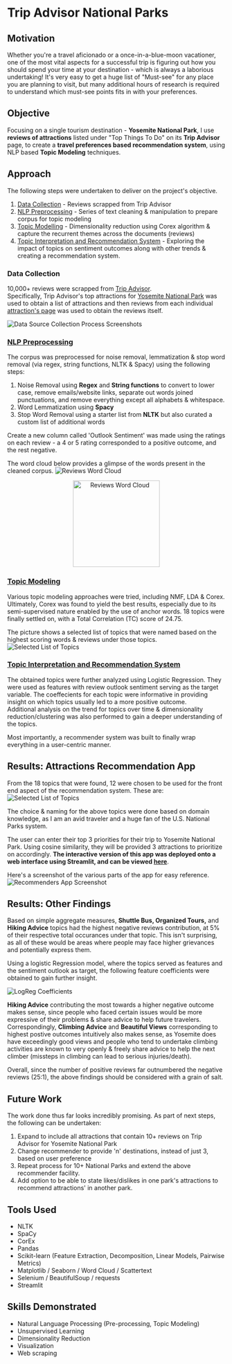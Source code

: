 # Trip Advisor National Parks

## Motivation
Whether you're a travel aficionado or a once-in-a-blue-moon vacationer, one of the most vital aspects for a successful trip is figuring out how you should spend your time at your destination - which is always a laborious undertaking!  It's very easy to get a huge list of "Must-see" for any place you are planning to visit, but many additional hours of research is required to understand which must-see points fits in with your preferences.

## Objective
Focusing on a single tourism destination - **Yosemite National Park**, I use **reviews of attractions** listed under "Top Things To Do" on its **Trip Advisor** page, to create a **travel preferences based recommendation system**, using NLP based **Topic Modeling** techniques.

## Approach

The following steps were undertaken to deliver on the project's objective.

1. [Data Collection](#data-collection) - Reviews scrapped from Trip Advisor 
1. [NLP Preprocessing](#nlp-preporcessing) - Series of text cleaning & manipulation to prepare corpus for topic modeling
1. [Topic Modelling](#topic-modeling) - Dimensionality reduction using Corex algorithm & capture the recurrent themes across the documents (reviews)
1. [Topic Interpretation and Recommendation System](topic-interpretation-and-recommendation-system) - Exploring the impact of topics on sentiment outcomes along with other trends & creating a recommendation system.

### Data Collection

10,000+ reviews were scrapped from [Trip Advisor](https://www.tripadvisor.in).   
Specifically, Trip Advisor's top attractions for [Yosemite National Park](https://www.tripadvisor.in/Attractions-g61000-Activities-Yosemite_National_Park_California.html) was used to obtain a list of attractions and then reviews from each individual [attraction's page](https://www.tripadvisor.in/Attraction_Review-g61000-d139187-Reviews-Glacier_Point-Yosemite_National_Park_California.html) was used to obtain the reviews itself.  

![Data Source Collection Process Screenshots](./Visuals/Data_Source_Screenshots.jpg)


### [NLP Preprocessing](https://github.com/navish92/Trip_Advisor_National_Parks/blob/main/Notebooks_Python_Files/2-NLP_Preprocessing.ipynb)

The corpus was preprocessed for noise removal, lemmatization & stop word removal (via regex, string functions, NLTK & Spacy) using the following steps:
1. Noise Removal using **Regex** and **String functions** to convert to lower case, remove emails/website links, separate out words joined punctuations, and remove everything except all alphabets & whitespace.
2. Word Lemmatization using **Spacy**
3. Stop Word Removal using a starter list from **NLTK** but also curated a custom list of additional words

Create a new column called 'Outlook Sentiment' was made using the ratings on each review - a 4 or 5 rating corresponded to a positive outcome, and the rest negative.

The word cloud below provides a glimpse of the words present in the cleaned corpus.
![Reviews Word Cloud](./Visuals/wordcloud.png)

<p align="center"> <img src="/Visuals/wordcloud.png" alt="Reviews Word Cloud" width="200"/> </p>

### [Topic Modeling](https://github.com/navish92/Trip_Advisor_National_Parks/blob/main/Notebooks_Python_Files/3-Topic_Modeling_Corex.ipynb)

Various topic modeling approaches were tried, including NMF, LDA & Corex. Ultimately, Corex was found to yield the best results, especially due to its semi-supervised nature enabled by the use of anchor words. 18 topics were finally settled on, with a Total Correlation (TC) score of 24.75.  

The picture shows a selected list of topics that were named based on the highest scoring words & reviews under those topics.
![Selected List of Topics](./Visuals/Data_Source_Screenshots.png)

### [Topic Interpretation and Recommendation System](https://github.com/navish92/Trip_Advisor_National_Parks/blob/main/Notebooks_Python_Files/4-Topic_Interpretation_and_Recommender.ipynb)  

The obtained topics were further analyzed using Logistic Regression. They were used as features with review outlook sentiment serving as the target variable. The coeffecients for each topic were informative in providing insight on which topics usually led to a more positive outcome.  
Additional analysis on the trend for topics over time & dimensionality reduction/clustering was also performed to gain a deeper understanding of the topics.  
  
Most importantly, a recommender system was built to finally wrap everything in a user-centric manner. 

## Results: Attractions Recommendation App

From the 18 topics that were found, 12 were chosen to be used for the front end aspect of the recommendation system. These are:
![Selected List of Topics](./Visuals/Data_Source_Screenshots.png)

The choice & naming for the above topics were done based on domain knowledge, as I am an avid traveler and a huge fan of the U.S. National Parks system.  
    
The user can enter their top 3 priorities for their trip to Yosemite National Park. Using cosine similarity, they will be provided 3 attractions to prioritize on accordingly. **The interactive version of this app was deployed onto a web interface using Streamlit, and can be viewed [here](https://share.streamlit.io/navish92/personalized_trip_advisor/main/streamlit_attractions_recommender.py)**.   

Here's a screenshot of the various parts of the app for easy reference.
![Recommenders App Screenshot](./Visuals/streamlit_app.png)

## Results: Other Findings

Based on simple aggregate measures, **Shuttle Bus, Organized Tours,** and **Hiking Advice** topics had the highest negative reviews contribution, at 5% of their respective total occurances under that topic. This isn't surprising, as all of these would be areas where people may face higher grievances and potentially express them. 

Using a logistic Regression model, where the topics served as features and the sentiment outlook as target, the following feature coefficients were obtained to gain further insight. 

![LogReg Coefficients](./Visuals/Logreg_Features.png)

**Hiking Advice** contributing the most towards a higher negative outcome makes sense, since people who faced certain issues would be more expressive of their problems & share advice to help future travelers. Correspondingly, **Climbing Advice** and **Beautiful Views** corresponding to highest postive outcomes intuitively also makes sense, as Yosemite does have exceedingly good views and people who tend to undertake climbing activities are known to very openly & freely share advice to help the next climber (missteps in climbing can lead to serious injuries/death).   

Overall, since the number of positive reviews far outnumbered the negative reviews (25:1), the above findings should be considered with a grain of salt.


## Future Work

The work done thus far looks incredibly promising. As part of next steps, the following can be undertaken:  
1. Expand to include all attractions that contain 10+ reviews on Trip Advisor for Yosemite National Park
1. Change recommender to provide 'n' destinations, instead of just 3, based on user preference
1. Repeat process for 10+ National Parks and extend the above recommender facility.
1. Add option to be able to state likes/dislikes in one park's attractions to recommend attractions' in another park.

## Tools Used

- NLTK
- SpaCy
- CorEx
- Pandas
- Scikit-learn (Feature Extraction, Decomposition, Linear Models, Pairwise Metrics)
- Matplotlib / Seaborn / Word Cloud / Scattertext
- Selenium / BeautifulSoup / requests
- Streamlit

## Skills Demonstrated

- Natural Language Processing (Pre-processing, Topic Modeling)
- Unsupervised Learning
- Dimensionality Reduction 
- Visualization
- Web scraping
